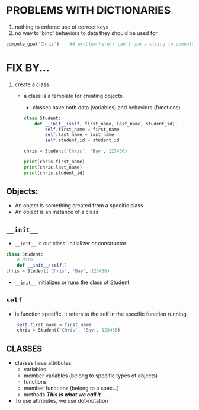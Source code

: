 # PROBLEMS WITH DICTIONARIES

1. nothing to enforce use of correct keys
1. no way to 'bind' behaviors to data they should be used for
```python
compute_gpa('Chris')    ## problem here!! can't use a string to compute a function.
```
# FIX BY...

1. create a class
    * a class is a template for creating objects.
        * classes have both data (variables) and behaviors (functions)

        ```python
        class Student:
            def __init__(self, first_name, last_name, student_id):
                self.first_name = first_name
                self.last_name = last_name
                self.student_id = student_id

        chris = Student('Chris', 'Bay', 123456)

        print(chris.first_name)
        print(chris.last_name)
        print(chris.student_id)
        ```
## Objects:

* An object is something created from a specific class
* An object is an instance of a class

## `__init__`

* `__init__` is our class' initializer or constructor

```python
class Student:
    # data
    def __init__(self,) 
chris = Student('Chris', 'Bay', 123456)
````

* `__init__` initializes or runs the class of Student.

## `self` 
* is function specific. it refers to the self in the specific function running.
```python 
    self.first_name = first_name
    chris = Student('Chris', 'Bay', 123456)
```

## CLASSES
* classes have attributes:
    * variables
    * member variables (belong to specific types of objects)
    * functions
    * member functions (belong to a spec...)
    * methods ***This is what we call it***
* To use attributes, we use dot-notation




